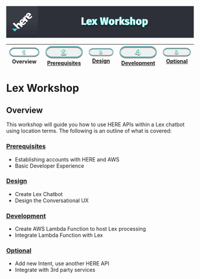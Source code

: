 <img src="./workshop_header.jpg" width="890" />

| ![Overview](../../images/01.png)<br>Overview | [![Prerequisites](../../images/02_off.png)<br>Prerequisites](./02.md) | [![Design](../../images/03_off.png)<br>Design](./03.md) | [![Development](../../images/04_off.png)<br>Development](./04.md) | [![Optional](../../images/05_off.png)<br>Optional](./05.md)
| :---: | :---: | :---: | :---: | :---: |

# Lex Workshop

## Overview

This workshop will guide you how to use HERE APIs within a Lex chatbot using location terms. The following is an outline of what is covered:

### [Prerequisites](./02.md)

* Establishing accounts with HERE and AWS 
* Basic Developer Experience

### [Design](./03.md)

* Create Lex Chatbot
* Design the Conversational UX

### [Development](./04.md)

* Create AWS Lambda Function to host Lex processing
* Integrate Lambda Function with Lex

### [Optional](./05.md)

* Add new Intent, use another HERE API
* Integrate with 3rd party services
